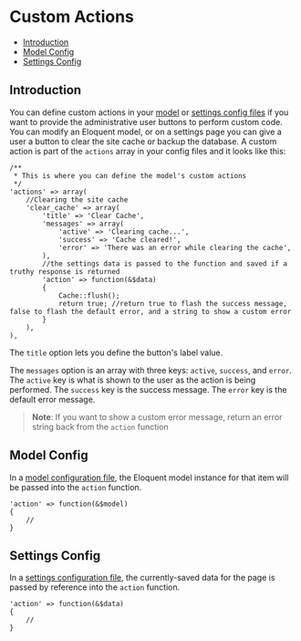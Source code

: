 # Custom Actions

- [Introduction](#introduction)
- [Model Config](#model-config)
- [Settings Config](#settings-config)

<a name="introduction"></a>
## Introduction

You can define custom actions in your [model](/docs/model-configuration#custom-actions) or [settings config files](/docs/settings-configuration#custom-actions) if you want to provide the administrative user buttons to perform custom code. You can modify an Eloquent model, or on a settings page you can give a user a button to clear the site cache or backup the database. A custom action is part of the `actions` array in your config files and it looks like this:

	/**
	 * This is where you can define the model's custom actions
	 */
	'actions' => array(
		//Clearing the site cache
		'clear_cache' => array(
			'title' => 'Clear Cache',
			'messages' => array(
				'active' => 'Clearing cache...',
				'success' => 'Cache cleared!',
				'error' => 'There was an error while clearing the cache',
			),
			//the settings data is passed to the function and saved if a truthy response is returned
			'action' => function(&$data)
			{
				Cache::flush();
				return true; //return true to flash the success message, false to flash the default error, and a string to show a custom error
			}
		),
	),

The `title` option lets you define the button's label value.

The `messages` option is an array with three keys: `active`, `success`, and `error`. The `active` key is what is shown to the user as the action is being performed. The `success` key is the success message. The `error` key is the default error message.

> **Note**: If you want to show a custom error message, return an error string back from the `action` function

<a name="model-config"></a>
## Model Config

In a [model configuration file](/docs/model-configuration#custom-actions), the Eloquent model instance for that item will be passed into the `action` function.

	'action' => function(&$model)
	{
		//
	}

<a name="settings-config"></a>
## Settings Config

In a [settings configuration file](/docs/settings-configuration#custom-actions), the currently-saved data for the page is passed by reference into the `action` function.

	'action' => function(&$data)
	{
		//
	}